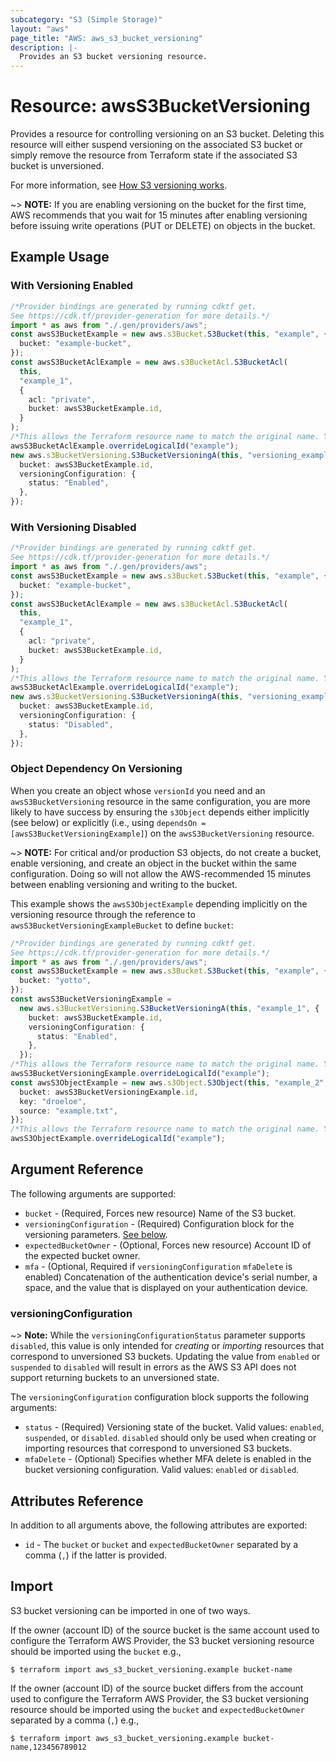 ```yaml
---
subcategory: "S3 (Simple Storage)"
layout: "aws"
page_title: "AWS: aws_s3_bucket_versioning"
description: |-
  Provides an S3 bucket versioning resource.
---
```


# Resource: awsS3BucketVersioning

Provides a resource for controlling versioning on an S3 bucket.
Deleting this resource will either suspend versioning on the associated S3 bucket or
simply remove the resource from Terraform state if the associated S3 bucket is unversioned.

For more information, see [How S3 versioning works](https://docs.aws.amazon.com/AmazonS3/latest/userguide/manage-versioning-examples.html).

\~> **NOTE:** If you are enabling versioning on the bucket for the first time, AWS recommends that you wait for 15 minutes after enabling versioning before issuing write operations (PUT or DELETE) on objects in the bucket.

## Example Usage

### With Versioning Enabled

```typescript
/*Provider bindings are generated by running cdktf get.
See https://cdk.tf/provider-generation for more details.*/
import * as aws from "./.gen/providers/aws";
const awsS3BucketExample = new aws.s3Bucket.S3Bucket(this, "example", {
  bucket: "example-bucket",
});
const awsS3BucketAclExample = new aws.s3BucketAcl.S3BucketAcl(
  this,
  "example_1",
  {
    acl: "private",
    bucket: awsS3BucketExample.id,
  }
);
/*This allows the Terraform resource name to match the original name. You can remove the call if you don't need them to match.*/
awsS3BucketAclExample.overrideLogicalId("example");
new aws.s3BucketVersioning.S3BucketVersioningA(this, "versioning_example", {
  bucket: awsS3BucketExample.id,
  versioningConfiguration: {
    status: "Enabled",
  },
});

```

### With Versioning Disabled

```typescript
/*Provider bindings are generated by running cdktf get.
See https://cdk.tf/provider-generation for more details.*/
import * as aws from "./.gen/providers/aws";
const awsS3BucketExample = new aws.s3Bucket.S3Bucket(this, "example", {
  bucket: "example-bucket",
});
const awsS3BucketAclExample = new aws.s3BucketAcl.S3BucketAcl(
  this,
  "example_1",
  {
    acl: "private",
    bucket: awsS3BucketExample.id,
  }
);
/*This allows the Terraform resource name to match the original name. You can remove the call if you don't need them to match.*/
awsS3BucketAclExample.overrideLogicalId("example");
new aws.s3BucketVersioning.S3BucketVersioningA(this, "versioning_example", {
  bucket: awsS3BucketExample.id,
  versioningConfiguration: {
    status: "Disabled",
  },
});

```

### Object Dependency On Versioning

When you create an object whose `versionId` you need and an `awsS3BucketVersioning` resource in the same configuration, you are more likely to have success by ensuring the `s3Object` depends either implicitly (see below) or explicitly (i.e., using `dependsOn = [awsS3BucketVersioningExample]`) on the `awsS3BucketVersioning` resource.

\~> **NOTE:** For critical and/or production S3 objects, do not create a bucket, enable versioning, and create an object in the bucket within the same configuration. Doing so will not allow the AWS-recommended 15 minutes between enabling versioning and writing to the bucket.

This example shows the `awsS3ObjectExample` depending implicitly on the versioning resource through the reference to `awsS3BucketVersioningExampleBucket` to define `bucket`:

```typescript
/*Provider bindings are generated by running cdktf get.
See https://cdk.tf/provider-generation for more details.*/
import * as aws from "./.gen/providers/aws";
const awsS3BucketExample = new aws.s3Bucket.S3Bucket(this, "example", {
  bucket: "yotto",
});
const awsS3BucketVersioningExample =
  new aws.s3BucketVersioning.S3BucketVersioningA(this, "example_1", {
    bucket: awsS3BucketExample.id,
    versioningConfiguration: {
      status: "Enabled",
    },
  });
/*This allows the Terraform resource name to match the original name. You can remove the call if you don't need them to match.*/
awsS3BucketVersioningExample.overrideLogicalId("example");
const awsS3ObjectExample = new aws.s3Object.S3Object(this, "example_2", {
  bucket: awsS3BucketVersioningExample.id,
  key: "droeloe",
  source: "example.txt",
});
/*This allows the Terraform resource name to match the original name. You can remove the call if you don't need them to match.*/
awsS3ObjectExample.overrideLogicalId("example");

```

## Argument Reference

The following arguments are supported:

* `bucket` - (Required, Forces new resource) Name of the S3 bucket.
* `versioningConfiguration` - (Required) Configuration block for the versioning parameters. [See below](#versioning_configuration).
* `expectedBucketOwner` - (Optional, Forces new resource) Account ID of the expected bucket owner.
* `mfa` - (Optional, Required if `versioningConfiguration` `mfaDelete` is enabled) Concatenation of the authentication device's serial number, a space, and the value that is displayed on your authentication device.

### versioningConfiguration

\~> **Note:** While the `versioningConfigurationStatus` parameter supports `disabled`, this value is only intended for *creating* or *importing* resources that correspond to unversioned S3 buckets.
Updating the value from `enabled` or `suspended` to `disabled` will result in errors as the AWS S3 API does not support returning buckets to an unversioned state.

The `versioningConfiguration` configuration block supports the following arguments:

* `status` - (Required) Versioning state of the bucket. Valid values: `enabled`, `suspended`, or `disabled`. `disabled` should only be used when creating or importing resources that correspond to unversioned S3 buckets.
* `mfaDelete` - (Optional) Specifies whether MFA delete is enabled in the bucket versioning configuration. Valid values: `enabled` or `disabled`.

## Attributes Reference

In addition to all arguments above, the following attributes are exported:

* `id` - The `bucket` or `bucket` and `expectedBucketOwner` separated by a comma (`,`) if the latter is provided.

## Import

S3 bucket versioning can be imported in one of two ways.

If the owner (account ID) of the source bucket is the same account used to configure the Terraform AWS Provider,
the S3 bucket versioning resource should be imported using the `bucket` e.g.,

```console
$ terraform import aws_s3_bucket_versioning.example bucket-name
```

If the owner (account ID) of the source bucket differs from the account used to configure the Terraform AWS Provider,
the S3 bucket versioning resource should be imported using the `bucket` and `expectedBucketOwner` separated by a comma (`,`) e.g.,

```console
$ terraform import aws_s3_bucket_versioning.example bucket-name,123456789012
```
